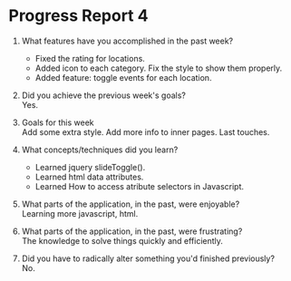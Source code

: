 Progress Report 4
=================  


1. What features have you accomplished in the past week?
	-	Fixed the rating for locations.
	-	Added icon to each category. Fix the style to show them properly.
	-	Added feature: toggle events for each location.
		
2.	Did you achieve the previous week's goals?  
	Yes.  
	
3.	Goals for this week  
	Add some extra style. Add more info to inner pages. Last touches.
			
4.	What concepts/techniques did you learn?  
	-	Learned jquery slideToggle().
	-	Learned html data attributes.
	-	Learned How to access atribute selectors in Javascript.  
	
5.	What parts of the application, in the past, were enjoyable?  
	Learning more javascript, html.  
	
6.	What parts of the application, in the past, were frustrating?  
	The knowledge to solve things quickly and efficiently.
	
7.	Did you have to radically alter something you'd finished previously?  
	No. 

	